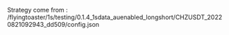 Strategy come from : /flyingtoaster/1s/testing/0.1.4_1sdata_auenabled_longshort/CHZUSDT_20220821092943_dd509/config.json